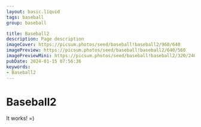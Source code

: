 ```yaml
---
layout: basic.liquid
tags: baseball
group: baseball

title: Baseball2
description: Page description
imageCover: https://picsum.photos/seed/baseball!baseball2/960/640
imagePreview: https://picsum.photos/seed/baseball!baseball2/640/560
imagePreviewMini: https://picsum.photos/seed/baseball!baseball2/320/240
pubDate: 2024-01-15 07:56:36
keywords:
- Baseball2
---
```


# Baseball2

It works! =)
